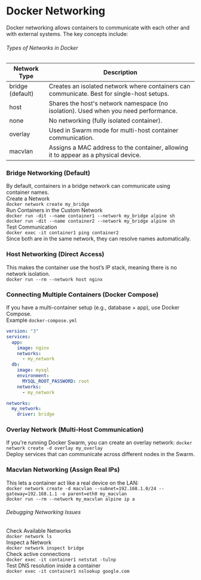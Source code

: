 # Docker Networking
Docker networking allows containers to communicate with each other and with external systems. The key concepts include:

###### Types of Networks in Docker
| Network Type    | Description |
|---------|-----|
| bridge (default)   | Creates an isolated network where containers can communicate. Best for single-host setups.  |
| host     | Shares the host's network namespace (no isolation). Used when you need performance.  |
| none | No networking (fully isolated container).  |
| overlay | Used in Swarm mode for multi-host container communication.  |
| macvlan | Assigns a MAC address to the container, allowing it to appear as a physical device.  |

### Bridge Networking (Default)
By default, containers in a bridge network can communicate using container names.  
Create a Network  
`docker network create my_bridge`  
Run Containers in the Custom Network  
`docker run -dit --name container1 --network my_bridge alpine sh`  
`docker run -dit --name container2 --network my_bridge alpine sh`  
Test Communication  
`docker exec -it container1 ping container2`  
Since both are in the same network, they can resolve names automatically.  
### Host Networking (Direct Access)  
This makes the container use the host’s IP stack, meaning there is no network isolation.  
`docker run --rm --network host nginx`  
 ### Connecting Multiple Containers (Docker Compose)
 If you have a multi-container setup (e.g., database + app), use Docker Compose.  
 Example  `docker-compose.yml`  
```yaml
version: "3"
services:
  app:
    image: nginx
    networks:
      - my_network
  db:
    image: mysql
    environment:
      MYSQL_ROOT_PASSWORD: root
    networks:
      - my_network

networks:
  my_network:
    driver: bridge
```
### Overlay Network (Multi-Host Communication) 
If you're running Docker Swarm, you can create an overlay network:
`docker network create -d overlay my_overlay`  
Deploy services that can communicate across different nodes in the Swarm.  

### Macvlan Networking (Assign Real IPs)
This lets a container act like a real device on the LAN:  
`docker network create -d macvlan --subnet=192.168.1.0/24 --gateway=192.168.1.1 -o parent=eth0 my_macvlan`  
`docker run --rm --network my_macvlan alpine ip a`  

###### Debugging Networking Issues
Check Available Networks  
    `docker network ls`  
Inspect a Network  
    `docker network inspect bridge`  
Check active connections  
`docker exec -it container1 netstat -tulnp`  
Test DNS resolution inside a container  
`docker exec -it container1 nslookup google.com`  
